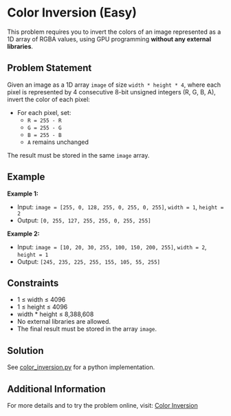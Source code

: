 # Color Inversion (Easy)

This problem requires you to invert the colors of an image represented as a 1D array of RGBA values, using GPU programming **without any external libraries**.

## Problem Statement

Given an image as a 1D array `image` of size `width * height * 4`, where each pixel is represented by 4 consecutive 8-bit unsigned integers (R, G, B, A), invert the color of each pixel:

- For each pixel, set:
  - `R = 255 - R`
  - `G = 255 - G`
  - `B = 255 - B`
  - `A` remains unchanged

The result must be stored in the same `image` array.

## Example

**Example 1:**

- Input:
  `image = [255, 0, 128, 255, 0, 255, 0, 255]`, `width = 1`, `height = 2`
- Output:
  `[0, 255, 127, 255, 255, 0, 255, 255]`

**Example 2:**

- Input:
  `image = [10, 20, 30, 255, 100, 150, 200, 255]`, `width = 2`, `height = 1`
- Output:
  `[245, 235, 225, 255, 155, 105, 55, 255]`

## Constraints

- 1 ≤ width ≤ 4096
- 1 ≤ height ≤ 4096
- width * height ≤ 8,388,608
- No external libraries are allowed.
- The final result must be stored in the array `image`.

## Solution

See [color_inversion.py](./color_inversion.py) for a python implementation.

## Additional Information

For more details and to try the problem online, visit:
[Color Inversion](https://leetgpu.com/challenges/color-inversion)
